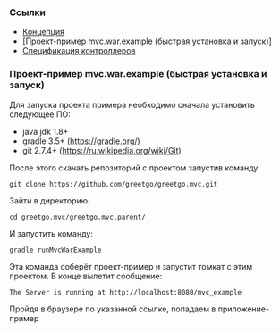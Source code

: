 ### Ссылки

 - [Концепция](concept.md)
 - [Проект-пример mvc.war.example (быстрая установка и запуск)]
 - [Спецификация контроллеров](controller_spec.md)

### Проект-пример mvc.war.example (быстрая установка и запуск)

Для запуска проекта примера необходимо сначала установить следующее ПО:
 - java jdk 1.8+
 - gradle 3.5+ (https://gradle.org/)
 - git 2.7.4+ (https://ru.wikipedia.org/wiki/Git)

После этого скачать репозиторий с проектом запустив команду:

    git clone https://github.com/greetgo/greetgo.mvc.git

Зайти в директорию:

    cd greetgo.mvc/greetgo.mvc.parent/

И запустить команду:

    gradle runMvcWarExample

Эта команда соберёт проект-пример и запустит томкат с этим проектом. В конце вылетит сообщение:

    The Server is running at http://localhost:8080/mvc_example

Пройдя в браузере по указанной ссылке, попадаем в приложение-пример
